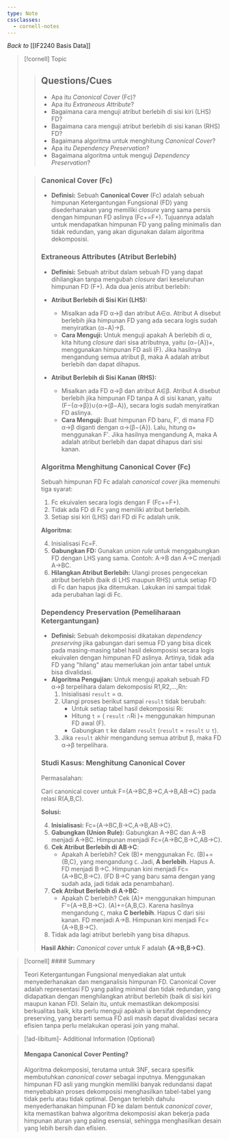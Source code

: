 ```yaml
---
type: Note
cssclasses:
  - cornell-notes
---
```


_Back to_ [[IF2240 Basis Data]]

> [!cornell] Topic
> 
> > ## Questions/Cues
> > 
> > - Apa itu _Canonical Cover_ (Fc​)?
> > - Apa itu _Extraneous Attribute_?
> > - Bagaimana cara menguji atribut berlebih di sisi kiri (LHS) FD?
> > - Bagaimana cara menguji atribut berlebih di sisi kanan (RHS) FD?
> > - Bagaimana algoritma untuk menghitung _Canonical Cover_?
> > - Apa itu _Dependency Preservation_?
> > - Bagaimana algoritma untuk menguji _Dependency Preservation_?
> 
> > ### Canonical Cover (Fc​)
> > 
> > - **Definisi:** Sebuah **Canonical Cover** (Fc​) adalah sebuah himpunan Ketergantungan Fungsional (FD) yang disederhanakan yang memiliki _closure_ yang sama persis dengan himpunan FD aslinya (Fc+​=F+). Tujuannya adalah untuk mendapatkan himpunan FD yang paling minimalis dan tidak redundan, yang akan digunakan dalam algoritma dekomposisi.
> > 
> > ### Extraneous Attributes (Atribut Berlebih)
> > 
> > - **Definisi:** Sebuah atribut dalam sebuah FD yang dapat dihilangkan tanpa mengubah _closure_ dari keseluruhan himpunan FD (F+). Ada dua jenis atribut berlebih:
> >     
> > - **Atribut Berlebih di Sisi Kiri (LHS):**
> >     
> >     - Misalkan ada FD α→β dan atribut A∈α. Atribut A disebut berlebih jika himpunan FD yang ada secara logis sudah menyiratkan (α−A)→β.
> >     - **Cara Menguji:** Untuk menguji apakah A berlebih di α, kita hitung _closure_ dari sisa atributnya, yaitu (α−{A})+, menggunakan himpunan FD asli (F). Jika hasilnya mengandung semua atribut β, maka A adalah atribut berlebih dan dapat dihapus.
> > - **Atribut Berlebih di Sisi Kanan (RHS):**
> >     
> >     - Misalkan ada FD α→β dan atribut A∈β. Atribut A disebut berlebih jika himpunan FD tanpa A di sisi kanan, yaitu (F−{α→β})∪{α→(β−A)}, secara logis sudah menyiratkan FD aslinya.
> >     - **Cara Menguji:** Buat himpunan FD baru, F′, di mana FD α→β diganti dengan α→(β−{A}). Lalu, hitung α+ menggunakan F′. Jika hasilnya mengandung A, maka A adalah atribut berlebih dan dapat dihapus dari sisi kanan.
> > 
> > ### Algoritma Menghitung Canonical Cover (Fc​)
> > 
> > Sebuah himpunan FD Fc​ adalah _canonical cover_ jika memenuhi tiga syarat:
> > 
> > 1. Fc​ ekuivalen secara logis dengan F (Fc+​=F+).
> > 2. Tidak ada FD di Fc​ yang memiliki atribut berlebih.
> > 3. Setiap sisi kiri (LHS) dari FD di Fc​ adalah unik.
> > 
> > **Algoritma:**
> > 
> > 4. Inisialisasi Fc​=F.
> > 5. **Gabungkan FD:** Gunakan _union rule_ untuk menggabungkan FD dengan LHS yang sama. Contoh: A→B dan A→C menjadi A→BC.
> > 6. **Hilangkan Atribut Berlebih:** Ulangi proses pengecekan atribut berlebih (baik di LHS maupun RHS) untuk setiap FD di Fc​ dan hapus jika ditemukan. Lakukan ini sampai tidak ada perubahan lagi di Fc​.
> > 
> > ### Dependency Preservation (Pemeliharaan Ketergantungan)
> > 
> > - **Definisi:** Sebuah dekomposisi dikatakan _dependency preserving_ jika gabungan dari semua FD yang bisa dicek pada masing-masing tabel hasil dekomposisi secara logis ekuivalen dengan himpunan FD aslinya. Artinya, tidak ada FD yang "hilang" atau memerlukan join antar tabel untuk bisa divalidasi.
> > - **Algoritma Pengujian:** Untuk menguji apakah sebuah FD α→β terpelihara dalam dekomposisi R1​,R2​,...,Rn​:
> >     1. Inisialisasi `result` = α.
> >     2. Ulangi proses berikut sampai `result` tidak berubah:
> >         - Untuk setiap tabel hasil dekomposisi Ri​:
> >         - Hitung `t` = ( `result` ∩Ri​ )+ menggunakan himpunan FD awal (F).
> >         - Gabungkan `t` ke dalam `result` (`result` = `result` ∪ `t`).
> >     3. Jika `result` akhir mengandung semua atribut β, maka FD α→β terpelihara.
> > 
> > ### Studi Kasus: Menghitung Canonical Cover
> > 
> > Permasalahan:
> > 
> > Cari canonical cover untuk F={A→BC,B→C,A→B,AB→C} pada relasi R(A,B,C).
> > 
> > **Solusi:**
> > 
> > 4. **Inisialisasi:** Fc​={A→BC,B→C,A→B,AB→C}.
> > 5. **Gabungkan (Union Rule):** Gabungkan A→BC dan A→B menjadi A→BC. Himpunan menjadi Fc​={A→BC,B→C,AB→C}.
> > 6. **Cek Atribut Berlebih di AB→C**:
> >     - Apakah A berlebih? Cek (B)+ menggunakan Fc​. (B)+={B,C}, yang mengandung `C`. Jadi, **A berlebih**. Hapus A. FD menjadi B→C. Himpunan kini menjadi Fc​={A→BC,B→C}. (FD B→C yang baru sama dengan yang sudah ada, jadi tidak ada penambahan).
> > 4. **Cek Atribut Berlebih di A→BC**:
> >     - Apakah C berlebih? Cek (A)+ menggunakan himpunan F′={A→B,B→C}. (A)+={A,B,C}. Karena hasilnya mengandung `C`, maka **C berlebih**. Hapus C dari sisi kanan. FD menjadi A→B. Himpunan kini menjadi Fc​={A→B,B→C}.
> > 5. Tidak ada lagi atribut berlebih yang bisa dihapus.
> > 
> > **Hasil Akhir:** _Canonical cover_ untuk F adalah **{A→B,B→C}**.

> [!cornell] #### Summary
> 
> Teori Ketergantungan Fungsional menyediakan alat untuk menyederhanakan dan menganalisis himpunan FD. Canonical Cover adalah representasi FD yang paling minimal dan tidak redundan, yang didapatkan dengan menghilangkan atribut berlebih (baik di sisi kiri maupun kanan FD). Selain itu, untuk memastikan dekomposisi berkualitas baik, kita perlu menguji apakah ia bersifat dependency preserving, yang berarti semua FD asli masih dapat divalidasi secara efisien tanpa perlu melakukan operasi join yang mahal.

> [!ad-libitum]- Additional Information (Optional)
> 
> #### Mengapa Canonical Cover Penting?
> 
> Algoritma dekomposisi, terutama untuk 3NF, secara spesifik membutuhkan _canonical cover_ sebagai inputnya. Menggunakan himpunan FD asli yang mungkin memiliki banyak redundansi dapat menyebabkan proses dekomposisi menghasilkan tabel-tabel yang tidak perlu atau tidak optimal. Dengan terlebih dahulu menyederhanakan himpunan FD ke dalam bentuk _canonical cover_, kita memastikan bahwa algoritma dekomposisi akan bekerja pada himpunan aturan yang paling esensial, sehingga menghasilkan desain yang lebih bersih dan efisien.